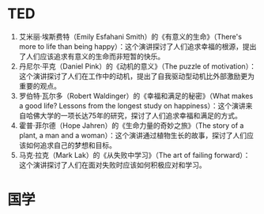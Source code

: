 # TED



1. 艾米丽·埃斯费特（Emily Esfahani Smith）的《有意义的生命》（There's more to life than being happy）：这个演讲探讨了人们追求幸福的根源，提出了人们应该追求有意义的生命而非短暂的快乐。
2. 丹尼尔·平克（Daniel Pink）的《动机的意义》（The puzzle of motivation）：这个演讲探讨了人们在工作中的动机，提出了自我驱动型动机比外部激励更为重要的观点。
3. 罗伯特·瓦尔多（Robert Waldinger）的《幸福和满足的秘密》（What makes a good life? Lessons from the longest study on happiness）：这个演讲来自哈佛大学的一项长达75年的研究，探讨了人们追求幸福和满足的方式。
4. 霍普·菲尔德（Hope Jahren）的《生命力量的奇妙之旅》（The story of a plant, a man and a woman）：这个演讲通过植物生长的故事，探讨了人们应该如何追求自己的梦想和目标。
5. 马克·拉克（Mark Lak）的《从失败中学习》（The art of failing forward）：这个演讲探讨了人们在面对失败时应该如何积极应对和学习。



# 国学



